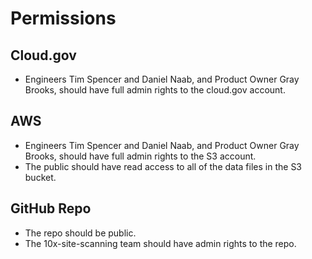 # Permissions

## Cloud.gov

* Engineers Tim Spencer and Daniel Naab, and Product Owner Gray Brooks, should have full admin rights to the cloud.gov account.

## AWS

* Engineers Tim Spencer and Daniel Naab, and Product Owner Gray Brooks, should have full admin rights to the S3 account.
* The public should have read access to all of the data files in the S3 bucket.

## GitHub Repo

* The repo should be public.
* The 10x-site-scanning team should have admin rights to the repo.
